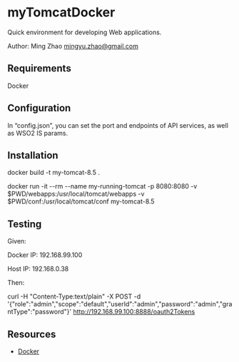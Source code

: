 myTomcatDocker
======================
Quick environment for developing Web applications.

Author: Ming Zhao mingyu.zhao@gmail.com

Requirements
------------
Docker

Configuration
---------------
In “config.json”, you can set the port and endpoints of API services, as well as WSO2 IS params.

Installation
------------
docker build -t my-tomcat-8.5 . 

docker run -it --rm --name my-running-tomcat -p 8080:8080 -v $PWD/webapps:/usr/local/tomcat/webapps -v $PWD/conf:/usr/local/tomcat/conf my-tomcat-8.5


Testing
-----------
Given:

Docker IP: 192.168.99.100 

Host IP:  192.168.0.38


Then:

curl -H "Content-Type:text/plain" -X POST -d '{"role":"admin","scope":"default","userId":"admin","password":"admin","grantType":"password"}' http://192.168.99.100:8888/oauth2Tokens


Resources
---------
* [Docker](http://www.docker.com)


